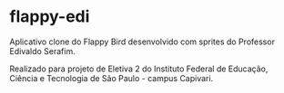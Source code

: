 # flappy-edi
Aplicativo clone do Flappy Bird desenvolvido com sprites do Professor Edivaldo Serafim.

Realizado para projeto de Eletiva 2 do Instituto Federal de Educação, Ciência e Tecnologia de São Paulo - campus Capivari.
